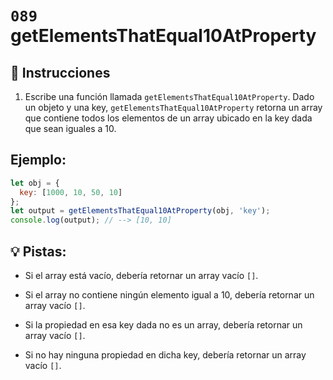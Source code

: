 # `089` getElementsThatEqual10AtProperty

## 📝 Instrucciones

1. Escribe una función llamada `getElementsThatEqual10AtProperty`. Dado un objeto y una key, `getElementsThatEqual10AtProperty` retorna un array que contiene todos los elementos de un array ubicado en la key dada que sean iguales a 10.

## Ejemplo:

```js
let obj = {
  key: [1000, 10, 50, 10]
};
let output = getElementsThatEqual10AtProperty(obj, 'key');
console.log(output); // --> [10, 10]
```

## 💡 Pistas:

+ Si el array está vacío, debería retornar un array vacío `[]`.

+ Si el array no contiene ningún elemento igual a 10, debería retornar un array vacío `[]`.

+ Si la propiedad en esa key dada no es un array, debería retornar un array vacío `[]`.

+ Si no hay ninguna propiedad en dicha key, debería retornar un array vacío `[]`.
